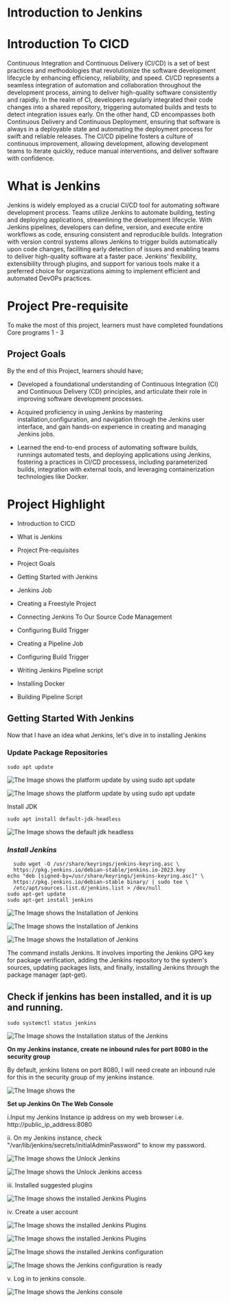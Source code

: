 # Introduction to Jenkins

# Introduction To CICD

Continuous Integration and Continuous Delivery (CI/CD) is a set of best practices and methodologies that revolutionize the software development lifecycle by enhancing efficiency, reliability, and speed. CI/CD represents a seamless integration of automation and collaboration throughout the development process, aiming to deliver high-quality software consistently and rapidly. In the realm of CI, developers regularly integrated their code changes into a shared repository, triggering automated builds and tests to detect integration issues early. On the other hand, CD encompasses both Continuous Delivery and Continuous Deployment, ensuring that software is always in a deployable state and automating the deployment process for swift and reliable releases. The CI/CD pipeline fosters a culture of continuous improvement, allowing development, allowing development teams to iterate quickly, reduce manual interventions, and deliver software with confidence.


# What is Jenkins

Jenkins is widely employed as a crucial CI/CD tool for automating software development process. Teams utilize Jenkins to automate building, testing and deploying applications, streamlining the development lifecycle. With Jenkins pipelines, developers can define, version, and execute entire workflows as code, ensuring consistent and reproducible builds. Integration with version control systems allows Jenkins to trigger builds automatically upon code changes, faciliting early detection of issues and enabling teams to deliver high-quality software at a faster pace. Jenkins' flexibility, extensibility through plugins, and support for various tools make it a preferred choice for organizations aiming to implement efficient and automated DevOPs practices.

# Project Pre-requisite

To make the most of this project, learners must have completed foundations Core programs 1 - 3

## Project Goals 

By the end of this Project, learners should have;

- Developed a foundational understanding of Continuous Integration (CI) and Continuous Delivery (CD) principles, and articulate their role in improving software development processes.

- Acquired proficiency in using Jenkins by mastering installation,configuration, and navigation through the Jenkins user interface, and gain hands-on experience in creating and managing Jenkins jobs.

- Learned the end-to-end process of automating software builds, runnings automated tests, and deploying applications using Jenkins, fostering a practices in CI/CD processess, including parameterized builds, integration with external tools, and leveraging containerization technologies like Docker.


# Project Highlight

- Introduction to CICD

- What is Jenkins

- Project Pre-requisites

- Project Goals

- Getting Started with Jenkins

- Jenkins Job

- Creating a Freestyle Project

- Connecting Jenkins To Our Source Code Management

- Configuring Build Trigger

- Creating a Pipeline Job

- Configuring Build Trigger 

- Writing Jenkins Pipeline script

- Installing Docker

- Building Pipeline Script


## Getting Started With Jenkins

Now that I have an idea what Jenkins, let's dive in to installing Jenkins

### Update Package Repositories


```
sudo apt update
```
![The Image shows the platform update by using sudo apt update](image/images/sudo-apt-update1.png)


![The Image shows the platform update by using sudo apt update](image/images/sudo-apt-update1.png)

Install JDK


```
sudo apt install default-jdk-headless
```

![The Image shows the default jdk headless](image/images/sudo-apt-install-default-jdk-headless1.png)


### *Install Jenkins*

```
  sudo wget -O /usr/share/keyrings/jenkins-keyring.asc \
  https://pkg.jenkins.io/debian-stable/jenkins.io-2023.key
echo "deb [signed-by=/usr/share/keyrings/jenkins-keyring.asc]" \
  https://pkg.jenkins.io/debian-stable binary/ | sudo tee \
  /etc/apt/sources.list.d/jenkins.list > /dev/null
sudo apt-get update
sudo apt-get install jenkins
```

![The Image shows the Installation of Jenkins](image/images/wget1.png)

![The Image shows the Installation of Jenkins](image/images/wget2.png)

![The Image shows the Installation of Jenkins](image/images/wget3.png)

The command installs Jenkins. It involves importing the Jenkins GPG key for package verification, adding the Jenkins repository to the system's sources, updating packages lists, and finally, installing Jenkins through the package manager (apt-get).

## Check if jenkins has been installed, and it is up and running.

```
sudo systemctl status jenkins
```
![The Image shows the Installation status of the Jenkins](image/images/sudo-systemctl-status-jenkins.png)

**On my Jenkins instance, create ne inbound rules for port 8080 in the security group**

By default, jenkins listens on port 8080, I will need create an inbound rule for this in the security group of my jenkins instance.

![The Image shows the ](image/images/security-inbound-rule.png)

**Set up Jenkins On The Web Console**

i.Input my Jenkins Instance ip address on my web browser i.e.
http://public_ip_address:8080

ii. On my Jenkins instance, check
"/var/lib/jenkins/secrets/initialAdminPassword" to know my password.

![The Image shows the Unlock Jenkins](image/images/unlock-jenkins.png)


![The Image shows the Unlock Jenkins access](image/images/jenkins-log-access.png)


iii. Installed suggested plugins


![The Image shows the installed Jenkins Plugins](image/images/install-plugins-jenkins.png)


iv. Create a user account


![The Image shows the installed Jenkins Plugins](image/images/jenkins-login-details.png)


![The Image shows the installed Jenkins Plugins](image/images/jenkins-login-details1.png)


![The Image shows the installed Jenkins configuration](image/images/instance-configuration.png)


![The Image shows the Jenkins configuration is ready](image/images/jenkins-is-ready.png)


v. Log in to jenkins console.


![The Image shows the Jenkins console](image/images/jenkins-console.png)